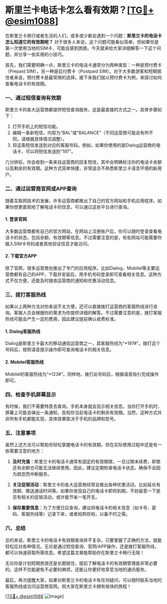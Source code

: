 # 斯里兰卡电话卡怎么看有效期？[[TG💪+ @esim1088](https://t.me/s/esim1088)]

在斯里兰卡旅行或者生活的人们，或多或少都会遇到一个问题：**斯里兰卡的电话卡怎么知道它的有效期呢？** 对于很多人来说，这个问题可能看似简单，但如果你是第一次使用当地的SIM卡，可能会感到困惑。今天就来给大家详细解答一下这个问题，并分享一些实用的小技巧。

首先，我们需要明确一点，斯里兰卡的电话卡通常分为两种类型：一种是预付费卡（Prepaid SIM），另一种是后付费卡（Postpaid SIM）。对于大多数游客和短期居住者来说，预付费卡是最常用的选择。接下来我们就以预付费卡为例，来探讨如何查看电话卡的有效期。

### **一、通过短信查询有效期**

斯里兰卡的各大运营商都提供短信查询服务，这是最直接的方式之一。具体步骤如下：

1. 打开手机上的短信功能。
2. 编辑一条新短信，内容为“BAL”或“BALANCE”（不同运营商可能会有所不同，请根据具体情况调整）。
3. 将这条短信发送到对应的客服号码。例如，如果你使用的是Dialog运营商的电话卡，可以将短信发送到“197”。

几分钟后，你会收到一条来自运营商的回复短信，其中会明确标注你的电话卡余额以及剩余的有效期。这种方式简单快捷，非常适合不熟悉斯里兰卡语言环境的新用户。

### **二、通过运营商官网或APP查询**

随着互联网技术的发展，许多运营商都推出了自己的官方网站和手机应用程序。如果你想更直观地了解电话卡的信息，可以通过这些平台进行查询。

#### **1. 登录官网**
大多数运营商都有自己的官方网站，在网站上注册账户后，你可以随时登录查看电话卡的状态，包括余额、有效期等信息。不过需要注意的是，有些网站可能需要你输入SIM卡号码或者其他验证信息才能访问。

#### **2. 下载官方APP**
除了官网，很多运营商也推出了专门的应用程序。比如Dialog、Mobitel等主要运营商都有自己的APP，下载并安装后，用手机号码登录即可查看相关信息。这种方式不仅方便，还能及时接收运营商的通知和优惠活动信息。

### **三、拨打客服热线**

如果以上两种方法对你来说不太方便，还可以直接拨打运营商的客服热线进行咨询。客服人员会根据你的需求为你提供详细的解答。不过需要注意的是，拨打客服热线可能会产生一定的费用，因此建议提前确认收费标准。

#### **1. Dialog客服热线**
Dialog是斯里兰卡最大的移动通信运营商之一，其客服热线为“*197#”。拨打这个号码后，按照语音提示操作即可查询电话卡的相关信息。

#### **2. Mobitel客服热线**
Mobitel的客服热线为“*123#”。同样地，拨打此号码后，根据语音指引完成操作即可。

### **四、检查手机屏幕显示**

有时候，我们不需要特意去查询，手机本身就会显示相关信息。当你打开手机时，屏幕上可能会弹出一条通知，告知你当前电话卡的剩余有效期。当然，这种方式并非所有手机都能实现，具体效果取决于手机的品牌和型号。

### **五、注意事项**

虽然上述方法可以帮助你轻松掌握电话卡的有效期，但在实际使用过程中还是有一些需要注意的地方：

1. **及时充值**：斯里兰卡的电话卡通常有固定的有效期限，一旦过期未续费，即使还有余额也可能无法继续使用。因此，建议定期检查电话卡状态，确保不会因为疏忽而中断服务。
   
2. **关注促销活动**：斯里兰卡的各大运营商经常会推出各种优惠活动，比如延长有效期、赠送通话时间等。如果你发现自己的电话卡即将到期，不妨留意一下是否有相关的促销活动，或许能节省一笔开支。

3. **保存重要信息**：为了方便日后查询，建议将电话卡的相关信息（如卡号、密码、客服热线等）记录下来，或者拍照存档，以备不时之需。

### **六、总结**

总的来说，斯里兰卡的电话卡有效期查询并不复杂，只要掌握了正确的方法，就能轻松应对各种情况。无论是通过短信查询、官网/APP操作，还是拨打客服热线，都可以快速获取所需信息。希望这篇文章能帮助你在斯里兰卡畅行无阻！

无论你是计划短期旅游还是长期居住，提前了解电话卡的有效期管理是非常必要的。这样不仅能避免不必要的麻烦，还能让你更好地享受当地的通讯服务。

最后，再次提醒大家，如果对斯里兰卡的电话卡有任何疑问，可以随时联系当地的客服热线或访问运营商官网。祝大家在斯里兰卡拥有愉快的旅程！

[[TG💪+ @esim1088](https://t.me/s/esim1088) ![Image](https://i.postimg.cc/4NQfJmqS/Snipaste-2025-05-13-00-14-12.png)]